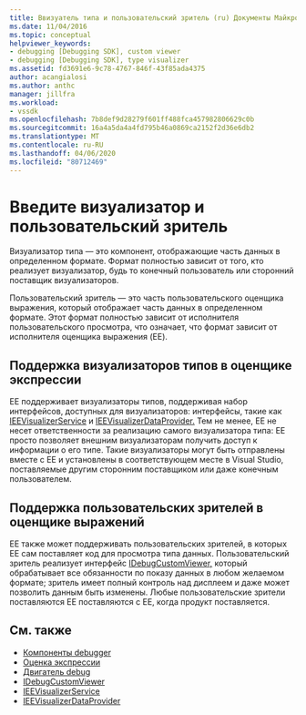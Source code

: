 ```yaml
---
title: Ввизуатель типа и пользовательский зритель (ru) Документы Майкрософт
ms.date: 11/04/2016
ms.topic: conceptual
helpviewer_keywords:
- debugging [Debugging SDK], custom viewer
- debugging [Debugging SDK], type visualizer
ms.assetid: fd3691e6-9c78-4767-846f-43f85ada4375
author: acangialosi
ms.author: anthc
manager: jillfra
ms.workload:
- vssdk
ms.openlocfilehash: 7b8def9d28279f601ff488fca457982806629c0b
ms.sourcegitcommit: 16a4a5da4a4fd795b46a0869ca2152f2d36e6db2
ms.translationtype: MT
ms.contentlocale: ru-RU
ms.lasthandoff: 04/06/2020
ms.locfileid: "80712469"
---
```

# <a name="type-visualizer-and-custom-viewer"></a>Введите визуализатор и пользовательский зритель
Визуализатор типа — это компонент, отображающие часть данных в определенном формате. Формат полностью зависит от того, кто реализует визуализатор, будь то конечный пользователь или сторонний поставщик визуализаторов.

 Пользовательский зритель — это часть пользовательского оценщика выражения, который отображает часть данных в определенном формате. Этот формат полностью зависит от исполнителя пользовательского просмотра, что означает, что формат зависит от исполнителя оценщика выражения (EE).

## <a name="support-for-type-visualizers-in-an-expression-evaluator"></a>Поддержка визуализаторов типов в оценщике экспрессии
 EE поддерживает визуализаторы типов, поддерживая набор интерфейсов, доступных для визуализаторов: интерфейсы, такие как [IEEVisualizerService](../../extensibility/debugger/reference/ieevisualizerservice.md) и [IEEVisualizerDataProvider.](../../extensibility/debugger/reference/ieevisualizerdataprovider.md) Тем не менее, EE не несет ответственности за реализацию самого визуализатора типа: EE просто позволяет внешним визуализаторам получить доступ к информации о его типе. Такие визуализаторы могут быть отправлены вместе с EE и установлены в соответствующем месте в Visual Studio, поставляемые другим сторонним поставщиком или даже конечным пользователем.

## <a name="support-for-custom-viewers-in-an-expression-evaluator"></a>Поддержка пользовательских зрителей в оценщике выражений
 EE также может поддерживать пользовательских зрителей, в которых EE сам поставляет код для просмотра типа данных. Пользовательский зритель реализует интерфейс [IDebugCustomViewer,](../../extensibility/debugger/reference/idebugcustomviewer.md) который обрабатывает все обязанности по показу данных в любом желаемом формате; зритель имеет полный контроль над дисплеем и даже может позволить данным быть изменены. Любые пользовательские зрители поставляются EE поставляются с EE, когда продукт поставляется.

## <a name="see-also"></a>См. также
- [Компоненты debugger](../../extensibility/debugger/debugger-components.md)
- [Оценка экспрессии](../../extensibility/debugger/expression-evaluator.md)
- [Двигатель debug](../../extensibility/debugger/debug-engine.md)
- [IDebugCustomViewer](../../extensibility/debugger/reference/idebugcustomviewer.md)
- [IEEVisualizerService](../../extensibility/debugger/reference/ieevisualizerservice.md)
- [IEEVisualizerDataProvider](../../extensibility/debugger/reference/ieevisualizerdataprovider.md)
